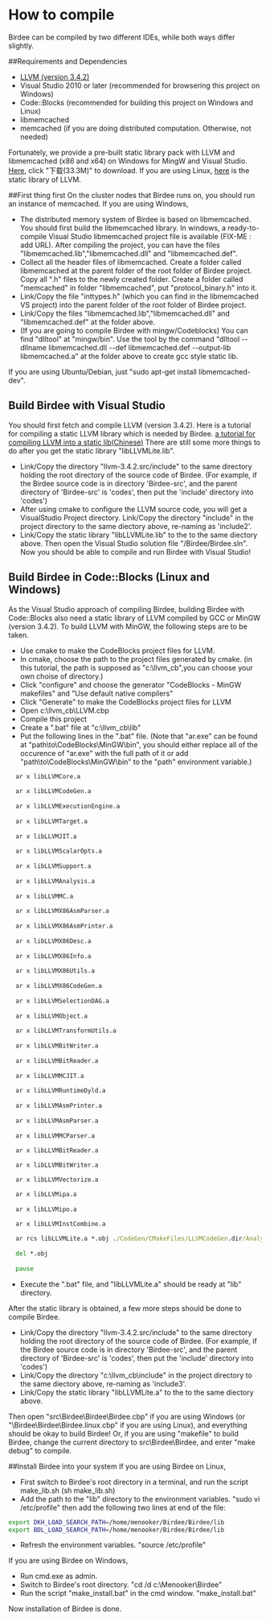# How to compile
Birdee can be compiled by two different IDEs, while both ways differ slightly.

##Requirements and Dependencies
 * [LLVM (version 3.4.2)](http://llvm.org/releases/)
 * Visual Studio 2010 or later (recommended for browsering this project on Windows)
 * Code::Blocks (recommended for building this project on Windows and Linux)
 * libmemcached
 * memcached (if you are doing distributed computation. Otherwise, not needed)

Fortunately, we provide a pre-built static library pack with LLVM and libmemcached (x86 and x64) on Windows for MingW and Visual Studio. [Here](http://pan.baidu.com/s/1o7WMQs6), click "下载(33.3M)" to download.
If you are using Linux, [here](http://pan.baidu.com/s/1bKuKnO) is the static library of LLVM.
 
##First thing first
On the cluster nodes that Birdee runs on, you should run an instance of memcached.
If you are using Windows,
 * The distributed memory system of Birdee is based on libmemcached. You should first build the libmemcached library. In windows, a ready-to-compile Visual Studio libmemcached project file is available (FIX-ME : add URL). After compiling the project, you can have the files "libmemcached.lib","libmemcached.dll" and "libmemcached.def".
 * Collect all the header files of libmemcached. Create a folder called libmemcached at the parent folder of the root folder of Birdee project. Copy all ".h" files to the newly created folder. Create a folder called "memcached" in folder "libmemcached", put "protocol_binary.h" into it.
 * Link/Copy the file "inttypes.h" (which you can find in the libmemcached VS project) into the parent folder of the root folder of Birdee project.
 * Link/Copy the files "libmemcached.lib","libmemcached.dll" and "libmemcached.def" at the folder above.
 * (If you are going to compile Birdee with mingw/Codeblocks) You can find "dlltool" at "mingw/bin". Use the tool by the command "dlltool --dllname libmemcached.dll --def libmemcached.def --output-lib libmemcached.a" at the folder above to create gcc style static lib.
 
If you are using Ubuntu/Debian, just "sudo apt-get install libmemcached-dev".

## Build Birdee with Visual Studio
You should first fetch and compile LLVM (version 3.4.2). Here is a tutorial for compiling a static LLVM library which is needed by Birdee. 
[a tutorial for compiling LLVM into a  static lib(Chinese)](http://blog.csdn.net/myjisgreat/article/details/46486723)
There are still some more things to do after you get the static library "libLLVMLite.lib".
 * Link/Copy the directory "llvm-3.4.2.src/include" to the same directory holding the root directory of the source code of Birdee. (For example, if the Birdee source code is in directory 'Birdee-src', and the parent directory of 'Birdee-src' is 'codes', then put the 'include' directory into 'codes')
 * After using cmake to configure the LLVM source code, you will get a VisualStudio Project directory. Link/Copy the directory "include" in the project directory to the same diectory above, re-naming as 'include2'.
 * Link/Copy the static library "libLLVMLite.lib" to the to the same diectory above.
Then open the Visual Studio solution file "/Birdee/Birdee.sln". Now you should be able to compile and run Birdee with Visual Studio!

## Build Birdee in Code::Blocks (Linux and Windows)
As the Visual Studio approach of compiling Birdee, building Birdee with Code::Blocks also need a static library of LLVM compiled by GCC or MinGW (version 3.4.2).
To build LLVM with MinGW, the following steps are to be taken.
 * Use cmake to make the CodeBlocks project files for LLVM. 
 * In cmake, choose the path to the project files generated by cmake. (in this tutorial, the path is supposed as "c:\llvm_cb",you can choose your own choise of directory.)
 * Click "configure" and choose the generator "CodeBlocks - MinGW makefiles" and "Use default native compilers"
 * Click "Generate" to make the CodeBlocks project files for LLVM
 * Open c:\llvm_cb\LLVM.cbp
 * Compile this project
 * Create a ".bat" file at "c:\llvm_cb\lib"
 * Put the following lines in the ".bat" file. (Note that "ar.exe" can be found at "path\to\CodeBlocks\MinGW\bin", you should either replace all of the occurence of "ar.exe" with the full path of it or add "path\to\CodeBlocks\MinGW\bin" to the "path" environment variable.)
 ```bat
   ar x libLLVMCore.a
   
   ar x libLLVMCodeGen.a
   
   ar x libLLVMExecutionEngine.a
   
   ar x libLLVMTarget.a
   
   ar x libLLVMJIT.a
   
   ar x libLLVMScalarOpts.a
   
   ar x libLLVMSupport.a
   
   ar x libLLVMAnalysis.a
   
   ar x libLLVMMC.a
   
   ar x libLLVMX86AsmParser.a
   
   ar x libLLVMX86AsmPrinter.a
   
   ar x libLLVMX86Desc.a
   
   ar x libLLVMX86Info.a
   
   ar x libLLVMX86Utils.a
   
   ar x libLLVMX86CodeGen.a
   
   ar x libLLVMSelectionDAG.a
   
   ar x libLLVMObject.a
   
   ar x libLLVMTransformUtils.a
   
   ar x libLLVMBitWriter.a 
   
   ar x libLLVMBitReader.a
   
   ar x libLLVMMCJIT.a
   
   ar x libLLVMRuntimeDyld.a
   
   ar x libLLVMAsmPrinter.a
   
   ar x libLLVMAsmParser.a
   
   ar x libLLVMMCParser.a
   
   ar x libLLVMBitReader.a

   ar x libLLVMBitWriter.a

   ar x libLLVMVectorize.a

   ar x libLLVMipa.a
   
   ar x libLLVMipo.a
   
   ar x libLLVMInstCombine.a

   ar rcs libLLVMLite.a *.obj ./CodeGen/CMakeFiles/LLVMCodeGen.dir/Analysis.cpp.obj
   
   del *.obj
   
   pause
```
 * Execute the ".bat" file, and "libLLVMLite.a" should be ready at "lib" directory.

After the static library is obtained, a few more steps should be done to compile Birdee.
 * Link/Copy the directory "llvm-3.4.2.src/include" to the same directory holding the root directory of the source code of Birdee. (For example, if the Birdee source code is in directory 'Birdee-src', and the parent directory of 'Birdee-src' is 'codes', then put the 'include' directory into 'codes')
 * Link/Copy the directory "c:\llvm_cb\include" in the project directory to the same diectory above, re-naming as 'include3'.
 * Link/Copy the static library "libLLVMLite.a" to the to the same diectory above.

Then open "src\Birdee\Birdee\Birdee.cbp" if you are using Windows (or "\Birdee\Birdee\Birdee.linux.cbp" if you are using Linux), and everything should be okay to build Birdee!
Or, if you are using "makefile" to build Birdee, change the current directory to src\Birdee\Birdee, and enter "make debug" to compile.

##Install Birdee into your system
If you are using Birdee on Linux,
 * First switch to Birdee's root directory in a terminal, and run the script make_lib.sh (sh make_lib.sh)
 * Add the path to the "lib" directory to the environment variables. "sudo vi /etc/profile" then add the following two lines at end of the file:
```bash
export DKH_LOAD_SEARCH_PATH=/home/menooker/Birdee/Birdee/lib
export BDL_LOAD_SEARCH_PATH=/home/menooker/Birdee/Birdee/lib
```
 * Refresh the environment variables. "source /etc/profile"
 
If you are using Birdee on Windows,
 * Run cmd.exe as admin.
 * Switch to Birdee's root directory. "cd /d c:\Menooker\Birdee"
 * Run the script "make_install.bat" in the cmd window. "make_install.bat"

Now installation of Birdee is done.
 
